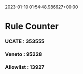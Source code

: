 2023-01-10 01:54:48.986627+00:00
# Rule Counter 
 ### UCATE : 353555

 ### Veneto : 95228

 ### Allowlist : 13927